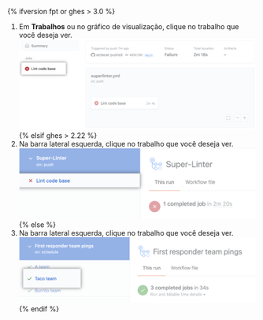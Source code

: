 {% ifversion fpt or ghes > 3.0 %}
1. Em **Trabalhos** ou no gráfico de visualização, clique no trabalho que você deseja ver. ![Lint do trabalho do código-base](/assets/images/help/repository/superlinter-lint-code-base-job-updated.png)
{% elsif ghes > 2.22 %}
1. Na barra lateral esquerda, clique no trabalho que você deseja ver. ![Lint do trabalho do código-base](/assets/images/help/repository/superlinter-lint-code-base-job.png)
{% else %}
1. Na barra lateral esquerda, clique no trabalho que você deseja ver. ![Selecione um trabalho do fluxo de trabalho](/assets/images/help/repository/workflow-job.png)
{% endif %}

